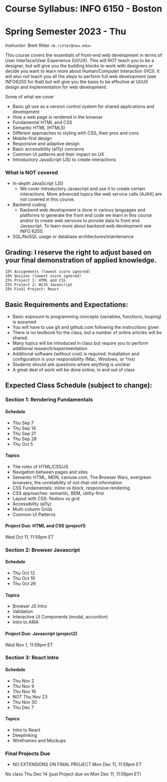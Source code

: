 ﻿# Course Syllabus: INFO 6150 - Boston
# Spring Semester 2023 - Thu
Instructor: Brett Ritter `<b.ritter@neu.edu>`

This course covers the essentials of front-end web development in terms of User Interface/User Experience (UI/UX).  This will NOT teach you to be a designer, but will give you the building blocks to work with designers or decide you want to learn more about Human/Computer Interaction (HCI).  It will also not teach you all the steps to perform full web development (see INFO6250 for that) but will give you the basis to be effective at UI/UX design and implementation for web development.

Some of what we cover
- Basic git use as a version control system for shared applications and development
- How a web page is rendered in the browser
- Fundamental HTML and CSS
- Semantic HTML (HTML5)
- Different approaches to styling with CSS, their pros and cons
- Mobile-first design
- Responsive and adaptive design
- Basic accessibility (a11y) concerns
- Common UI patterns and their impact on UX
- Introductory JavaScript (JS) to create interactions

### What is NOT covered
- In-depth JavaScript (JS)
  - We cover introductory Javascript and use it to create certain interactions.  More advanced topics like web service calls (AJAX) are not covered in this course.
- Backend coding
  - Backend web development is done in various languages and platforms to generate the front end code we learn in this course and/or to create web services to provide data to front end Javascript.  To learn more about backend web development see INFO 6250.
- SQL/NoSQL usage or database architectures/maintenance
 
## Grading: I reserve the right to adjust based on your final demonstration of applied knowledge.  
```
15% Assignments (lowest score ignored)
10% Quizzes (lowest score ignored)
25% Project 1: HTML and CSS
25% Project 2: With Javascript
25% Final Project: React
```

## Basic Requirements and Expectations:
- Basic exposure to programming concepts (variables, functions, looping) is assumed
- You will have to use git and github.com following the instructions given
- There is no textbook for the class, but a number of online articles will be shared.
- Many topics will be introduced in class but require you to perform additional research/experimentation
- Additional software (without cost) is required.  Installation and configuration is your responsibility (Mac, Windows, or \*nix)
- Students should ask questions where anything is unclear
- A great deal of work will be done online, in and out of class

## Expected Class Schedule (subject to change):

### Section 1: Rendering Fundamentals

#### Schedule
- Thu Sep 7 
- Thu Sep 14 
- Thu Sep 21 
- Thu Sep 28 
- Thu Oct 5 

#### Topics

- The roles of HTML/CSS/JS
- Navigation between pages and sites
- Semantic HTML, MDN, caniuse.com, The Browser Wars, evergreen browsers, the unreliability of not-that-old information
- CSS Fundamentals: inline vs block, responsive rendering
- CSS approaches: semantic, BEM, utility-first
- Layout with CSS: flexbox vs grid
- Accessibility (a11y)
- Multi-column Grids
- Common UI Patterns

#### Project Due: HTML and CSS (project1)

Wed Oct 11, 11:59pm ET

### Section 2: Browser Javascript

#### Schedule
- Thu Oct 12
- Thu Oct 19
- Thu Oct 26

#### Topics

- Browser JS Intro
- Validation
- Interactive UI Components (modal, accordion)
- Intro to ARIA

#### Project Due: Javascript (project2)

Wed Nov 1, 11:59pm ET

### Section 3: React Intro

#### Schedule
- Thu Nov 2
- Thu Nov 9
- Thu Nov 16
- NOT Thu Nov 23
- Thu Nov 30  
- Thu Dec 7

#### Topics
- Intro to React
- Deeplinking
- Wireframes and Mockups

### Final Projects Due 
- NO EXTENSIONS ON FINAL PROJECT
Mon Dec 11, 11:59pm ET

No class Thu Dec 14 (just Project due on Mon Dec 11, 11:59pm ET)

